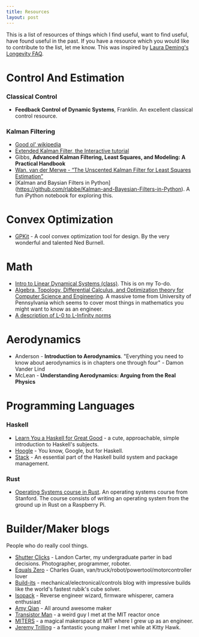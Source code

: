 ```yaml
---
title: Resources
layout: post
---
```


This is a list of resources of things which I find useful, want to find useful, have found useful in the past. If you have a resource which you would like to contribute to the list, let me know. This was inspired by [Laura Deming's Longevity FAQ](https://www.ldeming.com/longevityfaq/).

# Control And Estimation
### Classical Control
* __Feedback Control of Dynamic Systems__, Franklin. An excellent classical control resource.

### Kalman Filtering
* [Good ol' wikipedia](https://en.wikipedia.org/wiki/Kalman_filter)
* [Extended Kalman Filter, the Interactive tutorial](https://home.wlu.edu/~levys/kalman_tutorial/)
* Gibbs, __Advanced Kalman Filtering, Least Squares, and Modeling: A Practical Handbook__
* [Wan, van der Merwe - “The Unscented Kalman Filter for Least Squares Estimation”](https://www.seas.harvard.edu/courses/cs281/papers/unscented.pdf)
* [Kalman and Baysian Filters in Python]
(https://github.com/rlabbe/Kalman-and-Bayesian-Filters-in-Python). A fun iPython notebook for exploring this.

# Convex Optimization
* [GPKit](https://gpkit.readthedocs.io/en/latest/) - A cool convex optimization tool for design. By the very wonderful and talented Ned Burnell.

# Math
* [Intro to Linear Dynamical Systems (class)](https://see.stanford.edu/Course/EE263). This is on my To-do.
* [Algebra, Topology, Differential Calculus, and Optimization theory for Computer Science and Engineering](https://www.cis.upenn.edu/~jean/math-basics.pdf). A massive tome from University of Pennsylvania which seems to cover most things in mathematics you might want to know as an engineer.
* [A description of L-0 to L-Infinity norms](https://rorasa.wordpress.com/2012/05/13/l0-norm-l1-norm-l2-norm-l-infinity-norm/)


# Aerodynamics

* Anderson - __Introduction to Aerodynamics__. "Everything you need to know about aerodynamics is in chapters one through four" - Damon Vander Lind
* McLean - __Understanding Aerodynamics: Arguing from the Real Physics__

# Programming Languages

### Haskell

* [Learn You a Haskell for Great Good](http://learnyouahaskell.com/chapters) - a cute, approachable, simple introduction to Haskell's subjects.
* [Hoogle](https://haskell.org/hoogle) - You know, Google, but for Haskell.
* [Stack](https://docs.haskellstack.org/en/stable/README/) - An essential part of the Haskell build system and package management.

### Rust
* [Operating Systems course in Rust](http://web.stanford.edu/class/cs140e/). An operating systems course from Stanford. The course consists of writing an operating system from the ground up in Rust on a Raspberry Pi.

# Builder/Maker blogs
People who do really cool things.
* [Shutter Clicks](https://www.lycarter.com/) - Landon Carter, my undergraduate parter in bad decisions. Photographer, programmer, roboter.
* [Equals Zero](http://etotheipiplusone.net/) - Charles Guan, van/truck/robot/powertool/motorcontroller lover
* [Build-its](http://build-its.blogspot.com/) - mechanical/electronical/controls blog with impressive builds like the world's fastest rubik's cube solver.
* [Isopack](http://isopack.blogspot.com/) - Reverse engineer wizard, firmware whisperer, camera enthusiast
* [Amy Qian](https://amymakesstuff.com/) - All around awesome maker
* [Transistor Man](http://transistor-man.com/Index.html) - a weird guy I met at the MIT reactor once
* [MITERS](http://miters.mit.edu/) - a magical makerspace at MIT where I grew up as an engineer.
* [Jeremy Trilling](http://www.jeremyelantrilling.com/) - a fantastic young maker I met while at Kitty Hawk.



[kittyhawk]:        http://kittyhawk.aero
[flamingoPaper]:    http://google.com
[ros]:              http://www.ros.org
